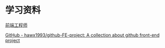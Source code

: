 # 学习资料

[前端工程师](https://leohxj.gitbooks.io/front-end-database/content/index.html)

[GitHub - hawx1993/github-FE-project: A collection about github front-end project](https://github.com/hawx1993/github-FE-project)
